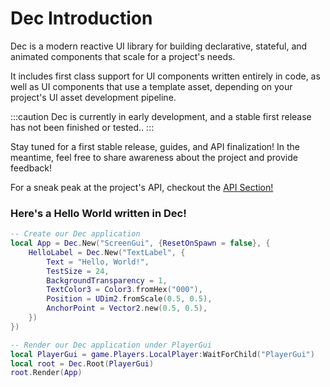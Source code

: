 # Dec Introduction

Dec is a modern reactive UI library for building declarative, stateful, and
animated components that scale for a project's needs.

It includes first class support for UI components written entirely in code, as
well as UI components that use a template asset, depending on your project's UI asset development pipeline.

:::caution
Dec is currently in early development, and a stable first release has not been
finished or tested..
:::

Stay tuned for a first stable release, guides, and API finalization!
In the meantime, feel free to share awareness about the project and provide
feedback!

For a sneak peak at the project's API, checkout the
[API Section!](../api/Dec)

### Here's a Hello World written in Dec!
```lua
-- Create our Dec application
local App = Dec.New("ScreenGui", {ResetOnSpawn = false}, {
    HelloLabel = Dec.New("TextLabel", {
        Text = "Hello, World!",
        TestSize = 24,
        BackgroundTransparency = 1, 
        TextColor3 = Color3.fromHex("000"),
        Position = UDim2.fromScale(0.5, 0.5),
        AnchorPoint = Vector2.new(0.5, 0.5),
    })
})

-- Render our Dec application under PlayerGui
local PlayerGui = game.Players.LocalPlayer:WaitForChild("PlayerGui")
local root = Dec.Root(PlayerGui)
root.Render(App)
```
